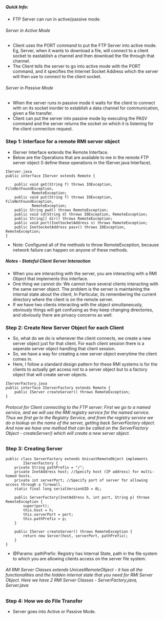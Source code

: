 ##### Quick Info: 
* FTP Server can run in active/passive mode.
###### Server in Active Mode
* Client uses the PORT command to put the FTP Server into active mode. Eg, Server, when it wants to download a file, will connect to a client socket to eastablish a channel and then download the file through that channel. 
* The Client tells the server to go into active mode with the PORT command, and it specifies the Internet Socket Address which the server will then use to connect to the client socket. 
###### Server in Passive Mode
* When the server runs in passive mode it waits for the client to connect with on its socket inorder to establish a data channel for communication, given a file transfer.
* Client can put the server into passive mode by executing the PASV command and the server returns the socket on which it is listening for the client connection request. 


### Step 1: Interface for a remote RMI server object
* IServer Interface extends the Remote Interface.
* Below are the Operations that are available to me in the remote FTP server object (I define these operations in the IServer.java Interface).
```
IServer.java
public interface IServer extends Remote {
	
	public void get(String f) throws IOException, FileNotFoundException,
			RemoteException;
	public void put(String f) throws IOException, FileNotFoundException,
			RemoteException;
	public String pwd() throws RemoteException; 
	public void cd(String d) throws IOException, RemoteException;
	public String[] dir() throws RemoteException; 
	public void port(InetSocketAddress s) throws RemoteException;
	public InetSocketAddress pasv() throws IOException, RemoteException;
}
```
* Note: Configured all of the methods to throw RemoteException, because network failure can happen on anyone of these methods. 

##### Notes - Stateful Client Server Interaction 
* When you are interacting with the server, you are interacting with a RMI Object that implements this interface.
* One thing we cannot do: We cannot have several clients interacting with the same server object. The problem is the server is maintaining the internal state about the client, In Particular, its remembering the current directory where the client is on the remote server. 
* If we have two clients interacting with the object simultaneously, obviously things will get confusing as they keep changing directories, and obviously there are privacy concerns as well.


### Step 2: Create New Server Object for each Client
* So, what do we do is whenever the client connects, we create a new server object just for that client. For each client session there is a seperate server object handling that client session. 
* So, we have a way for creating a new server object everytime the client comes in. 
* Here, I follow a standard design pattern for these RMI systems is for the clients to actually get access not to a server object but to a factory object that will create server objects. 
```
IServerFactory.java
public interface IServerFactory extends Remote {
	public IServer createServer() throws RemoteException;
}

```
###### Protocol for Client connecting to the FTP server: First we go to a named service, and we will use the RMI registry service for the named service. Thus we first go to the Registry Service, and from the registry service we do a lookup on the name of the server, getting back ServerFactory object. And now we have one method that can be called on the ServerFactory Object - createServer() which will create a new server object.


### Step 3: Creating Server
```
public class ServerFactory extends UnicastRemoteObject implements
		IServerFactory {
	private String pathPrefix = "/";
	private InetAddress host; //Specify host (IP address) for multi-homed hosts.
	private int serverPort; //Specify port of server for allowing access through a firewall.
	static final long serialVersionUID = 0L;

	public ServerFactory(InetAddress h, int port, String p) throws RemoteException {
		super(port);
		this.host = h;
		this.serverPort = port;
		this.pathPrefix = p;
	}

	public IServer createServer() throws RemoteException {
		return new Server(host, serverPort, pathPrefix);
	}
}
```
* @Params: pathPrefix: Registry has Internal State, path in the file system to which you are allowing clients access on the server file system. 

###### All RMI Server Classes extends UnicastRemoteObject - it has all the functionalities and the hidden internal state that you need for RMI Server Object. Here we have 2 RMI Server Classes - ServerFactory.java, Server.java

### Step 4: How we do File Transfer
* Server goes into Active or Passive Mode. 

